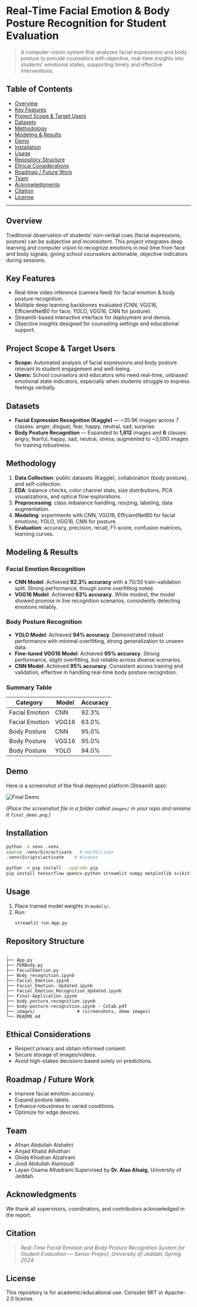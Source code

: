 # Real-Time Facial Emotion & Body Posture Recognition for Student Evaluation

> A computer-vision system that analyzes facial expressions and body posture to provide counselors with objective, real-time insights into students’ emotional states, supporting timely and effective interventions.

## Table of Contents
- [Overview](#overview)
- [Key Features](#key-features)
- [Project Scope & Target Users](#project-scope--target-users)
- [Datasets](#datasets)
- [Methodology](#methodology)
- [Modeling & Results](#modeling--results)
- [Demo](#demo)
- [Installation](#installation)
- [Usage](#usage)
- [Repository Structure](#repository-structure)
- [Ethical Considerations](#ethical-considerations)
- [Roadmap / Future Work](#roadmap--future-work)
- [Team](#team)
- [Acknowledgments](#acknowledgments)
- [Citation](#citation)
- [License](#license)

---

## Overview
Traditional observation of students’ non-verbal cues (facial expressions, posture) can be subjective and inconsistent. This project integrates deep learning and computer vision to recognize emotions in real time from face and body signals, giving school counselors actionable, objective indicators during sessions.

## Key Features
- Real-time video inference (camera feed) for facial emotion & body posture recognition.  
- Multiple deep learning backbones evaluated (CNN, VGG16, EfficientNetB0 for face; YOLO, VGG16, CNN for posture).  
- Streamlit-based interactive interface for deployment and demos.  
- Objective insights designed for counseling settings and educational support.

## Project Scope & Target Users
- **Scope:** Automated analysis of facial expressions and body posture relevant to student engagement and well-being.  
- **Users:** School counselors and educators who need real-time, unbiased emotional state indicators, especially when students struggle to express feelings verbally.

## Datasets
- **Facial Expression Recognition (Kaggle)** — ~35.9K images across 7 classes: anger, disgust, fear, happy, neutral, sad, surprise.  
- **Body Posture Recognition** — Expanded to **1,612** images and **6** classes: angry, fearful, happy, sad, neutral, stress; augmented to ~3,000 images for training robustness.

## Methodology
1. **Data Collection**: public datasets (Kaggle), collaboration (body posture), and self-collection.  
2. **EDA**: balance checks, color channel stats, size distributions, PCA visualizations, and optical flow explorations.  
3. **Preprocessing**: class imbalance handling, resizing, labeling, data augmentation.  
4. **Modeling**: experiments with CNN, VGG16, EfficientNetB0 for facial emotions; YOLO, VGG16, CNN for posture.  
5. **Evaluation**: accuracy, precision, recall, F1-score, confusion matrices, learning curves.

## Modeling & Results

### Facial Emotion Recognition
- **CNN Model**: Achieved **92.3% accuracy** with a 70/30 train-validation split. Strong performance, though some overfitting noted.  
- **VGG16 Model**: Achieved **63% accuracy**. While modest, the model showed promise in live recognition scenarios, consistently detecting emotions reliably.  

### Body Posture Recognition
- **YOLO Model**: Achieved **94% accuracy**. Demonstrated robust performance with minimal overfitting, strong generalization to unseen data.  
- **Fine-tuned VGG16 Model**: Achieved **95% accuracy**. Strong performance, slight overfitting, but reliable across diverse scenarios.  
- **CNN Model**: Achieved **95% accuracy**. Consistent across training and validation, effective in handling real-time body posture recognition.  

### Summary Table
| Category       | Model   | Accuracy |
|----------------|---------|----------|
| Facial Emotion | CNN     | 92.3%    |
| Facial Emotion | VGG16   | 63.0%    |
| Body Posture   | CNN     | 95.0%    |
| Body Posture   | VGG16   | 95.0%    |
| Body Posture   | YOLO    | 94.0%    |

## Demo
Here is a screenshot of the final deployed platform (Streamlit app):

![Final Demo](images/final_demo.png)

*(Place the screenshot file in a folder called `images/` in your repo and rename it `final_demo.png`.)*

## Installation
```bash
python -m venv .venv
source .venv/bin/activate   # macOS/Linux
.venv\Scripts\activate    # Windows

python -m pip install --upgrade pip
pip install tensorflow opencv-python streamlit numpy matplotlib scikit-learn
```

## Usage
1. Place trained model weights in `models/`.  
2. Run:  
   ```bash
   streamlit run App.py
   ```

## Repository Structure
```
.
├── App.py
├── FERBody.py
├── FacialEmotion.py
├── Body_recognition.ipynb
├── Facial_Emotion.ipynb
├── Facial_Emotion.-Updated.ipynb
├── Facial_Emotion_Recognition_Updated.ipynb
├── Final-Application.ipynb
├── body_posture_recognition.ipynb
├── body-posture-recognition.ipynb - Colab.pdf
├── images/                # (screenshots, demo images)
└── README.md
```

## Ethical Considerations
- Respect privacy and obtain informed consent.  
- Secure storage of images/videos.  
- Avoid high-stakes decisions based solely on predictions.

## Roadmap / Future Work
- Improve facial emotion accuracy.  
- Expand posture labels.  
- Enhance robustness to varied conditions.  
- Optimize for edge devices.

## Team
- Afnan Abdullah Alshehri  
- Amjad Khalid Alhothari 
- Ghida Khodran Alzahrani 
- Jood Abdullah Alamoudi  
- Layan Osama Alhadrami 
Supervised by **Dr. Alaa Alsaig**, University of Jeddah.

## Acknowledgments
We thank all supervisors, coordinators, and contributors acknowledged in the report.

## Citation
> *Real-Time Facial Emotion and Body Posture Recognition System for Student Evaluation — Senior Project, University of Jeddah, Spring 2024.*

## License
This repository is for academic/educational use. Consider MIT or Apache-2.0 license.
